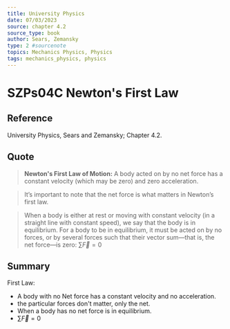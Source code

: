 ```yaml
---
title: University Physics
date: 07/03/2023
source: chapter 4.2
source_type: book 
author: Sears, Zemansky
type: 2 #sourcenote
topics: Mechanics Physics, Physics
tags: mechanics_physics, physics
---
```

# SZPs04C Newton's First Law

## **Reference**
University Physics, Sears and Zemansky; Chapter 4.2.

## **Quote**
> **Newton's First Law of Motion:** A body acted on by no net force has a constant velocity (which may be zero) and zero acceleration.

> It’s important to note that the net force is what matters in Newton’s first law.

> When a body is either at rest or moving with constant velocity (in a straight line with constant speed), we say that the body is in equilibrium. For a body to be in equilibrium, it must be acted on by no forces, or by several forces such that their vector sum—that is, the net force—is zero:
$\sum\vec{F}=0$

## **Summary**
First Law:
- A body with no Net force has a constant velocity and no acceleration.
- the particular forces don't matter, only the net.
- When a body has no net force is in equilibrium.
- $\sum\vec{F}=0$